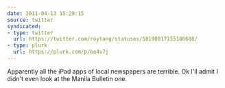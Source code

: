 ```yaml
---
date: 2011-04-13 15:29:15
source: twitter
syndicated:
- type: twitter
  url: https://twitter.com/roytang/statuses/58190017155186688/
- type: plurk
  url: https://plurk.com/p/bo4v7j
---
```


Apparently all the iPad apps of local newspapers are terrible. Ok I'll admit I didn't even look at the Manila Bulletin one.